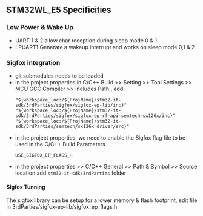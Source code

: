 ## STM32WL_E5 Specificities

### Low Power & Wake Up
- UART 1 & 2 allow char reception during sleep mode 0 & 1
- LPUART1 Generate a wakeup interrupt and works on sleep mode 0,1 & 2

### Sigfox integration
- git submodules needs to be loaded
- in the project properties,in C/C++ Build >> Setting >> Tool Settings >> MCU GCC Compiler >> Includes Path , add:
	```
	"${workspace_loc:/${ProjName}/stm32-it-sdk/3rdParties/sigfox/sigfox-ep-lib/inc}"
	"${workspace_loc:/${ProjName}/stm32-it-sdk/3rdParties/sigfox/sigfox-ep-rf-api-semtech-sx126x/inc}"
	"${workspace_loc:/${ProjName}/stm32-it-sdk/3rdParties/semtech/sx126x_driver/src}"
	```
- in the project properties, we need to enable the Sigfox flag file to be used in the C/C++ Build Parameters
	```
	USE_SIGFOX_EP_FLAGS_H
	```	
- in the project properties >> C/C++ General >> Path & Symbol >> Source location add `stm32-it-sdk/3rdParties` folder
	
#### Sigfox Tunning
The sigfox library can be setup for a lower memory & flash footprint, edit file in 3rdParties/sigfox-ep-lib/sigfox_ep_flags.h